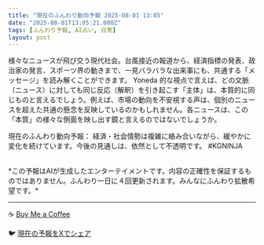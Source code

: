 ```yaml
---
title: "現在のふんわり動向予報 2025-08-01 13:05"
date: "2025-08-01T13:05:21.000Z"
tags: [ふんわり予報, AI占い, 日常]
layout: post
---
```


様々なニュースが飛び交う現代社会。台風接近の報道から、経済指標の発表、政治家の発言、スポーツ界の動きまで、一見バラバラな出来事にも、共通する「メッセージ」を読み解くことができます。  Yoneda 的な視点で言えば、どの文脈（ニュース）に対しても同じ反応（解釈）を引き起こす「主体」は、本質的に同じものと言えるでしょう。例えば、市場の動向を不安視する声は、個別のニュースを超えた共通の懸念を反映しているのかもしれません。各ニュースは、この「本質」の様々な側面を映し出す鏡と言えるのではないでしょうか。


現在のふんわり動向予報：
経済・社会情勢は複雑に絡み合いながら、緩やかに変化を続けています。今後の見通しは、依然として不透明です。 #KGNINJA

<br>
*この予報はAIが生成したエンターテイメントです。内容の正確性を保証するものではありません。ふんわり一日に４回更新されます。みんなにふんわり拡散希望です。*

---
☕️ [Buy Me a Coffee](https://www.buymeacoffee.com/kgninja)

🐦 [現在の予報をXでシェア](https://twitter.com/intent/tweet?text=%E7%8F%BE%E5%9C%A8%E3%81%AE%E3%81%B5%E3%82%93%E3%82%8F%E3%82%8A%E4%BA%88%E5%A0%B1%3A%20%E3%80%8C%E6%A7%98%E3%80%85%E3%81%AA%E3%83%8B%E3%83%A5%E3%83%BC%E3%82%B9%E3%81%8C%E9%A3%9B%E3%81%B3%E4%BA%A4%E3%81%86%E7%8F%BE%E4%BB%A3%E7%A4%BE%E4%BC%9A%E3%80%82%E3%80%8D%23KGNINJA%20%E7%B6%9A%E3%81%8D%E3%81%AF%E3%83%96%E3%83%AD%E3%82%B0%E3%81%A7%EF%BC%81%F0%9F%91%87&url=https%3A%2F%2Fkg-ninja.github.io%2FFunwariyoso%2F)
